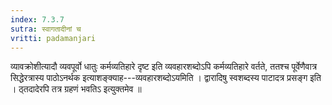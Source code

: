 ```yaml
---
index: 7.3.7
sutra: स्वागतादीनां च
vritti: padamanjari
---
```


 व्यावक्रोशीत्यादौ व्यवपूर्वो धातुः कर्मव्यतिहारे दृष्ट इति व्यवहारशब्दोऽपि कर्मव्यतिहारे वर्तते, ततश्च पूर्वेणैवात्र सिद्धेरत्रास्य पाठोऽनर्थक इत्याशङ्क्याह---व्यवहारशब्दोऽयमिति । द्वारादिषु स्वशब्दस्य पाटादत्र प्रसङ्ग इति । ठ्तदादेरपि तत्र ग्रहणं भवतिऽ इत्युक्तमेव ॥
